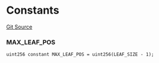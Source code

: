 # Constants
[Git Source](https://github.com/Ammalgam-Protocol/core-v1/blob/922bb12a291a5f6729dd85abc24fc6fec504a108/contracts/libraries/AmmTickTreeLib.sol)

### MAX_LEAF_POS

```solidity
uint256 constant MAX_LEAF_POS = uint256(LEAF_SIZE - 1);
```

